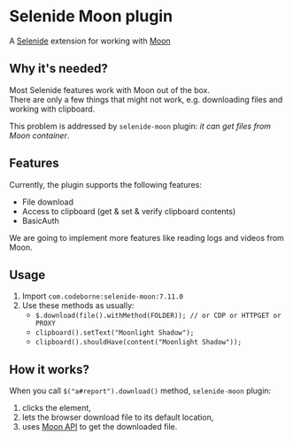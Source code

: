 Selenide Moon plugin
================================

A [Selenide](https://selenide.org) extension for working with [Moon](https://aerokube.com/moon/)

## Why it's needed?

Most Selenide features work with Moon out of the box.  
There are only a few things that might not work, e.g. downloading files and working with clipboard. 

This problem is addressed by `selenide-moon` plugin: _it can get files from Moon container_. 

## Features
Currently, the plugin supports the following features:
* File download 
* Access to clipboard (get & set & verify clipboard contents)
* BasicAuth

We are going to implement more features like reading logs and videos from Moon.

## Usage
1. Import `com.codeborne:selenide-moon:7.11.0`
2. Use these methods as usually:
   - `$.download(file().withMethod(FOLDER)); // or CDP or HTTPGET or PROXY`
   - `clipboard().setText("Moonlight Shadow");`
   - `clipboard().shouldHave(content("Moonlight Shadow"));`

## How it works?
When you call `$("a#report").download()` method, `selenide-moon` plugin:
1. clicks the element,
2. lets the browser download file to its default location, 
3. uses [Moon API](https://aerokube.com/moon/latest/#accessing-downloaded-files) to get the downloaded file.  
